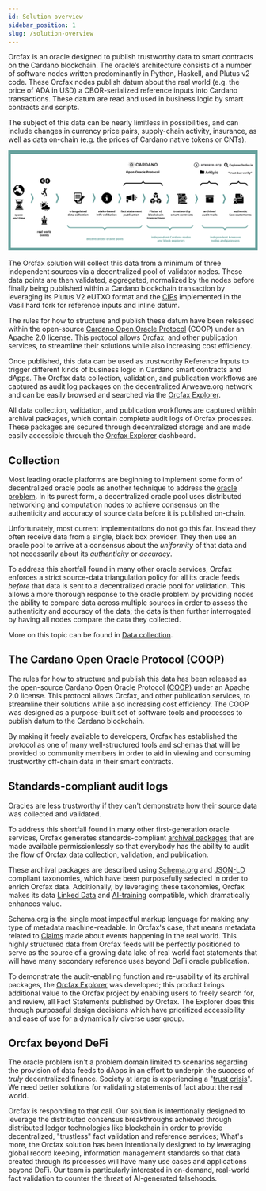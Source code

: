 ```yaml
---
id: Solution overview
sidebar_position: 1
slug: /solution-overview
---
```


Orcfax is an oracle designed to publish trustworthy data to smart contracts on
the Cardano blockchain. The oracle’s architecture consists of a number of
software nodes written predominantly in Python, Haskell, and Plutus v2 code.
These Orcfax nodes publish datum about the real world
(e.g. the price of ADA in USD) a CBOR-serialized reference inputs into Cardano
transactions. These datum are read and used in business logic by smart contracts
and scripts.

The subject of this data can be nearly limitless in possibilities, and can
include changes in currency price pairs, supply-chain activity, insurance, as
well as data on-chain (e.g. the prices of Cardano native tokens or CNTs).

![Orcfax solution overview](/img/2023-07-06--Orcfax-concept-diagram.png)

The Orcfax solution will collect this data from a minimum of three independent
sources via a decentralized pool of validator nodes. These data points are then
validated, aggregated, normalized by the nodes before finally being published
within a Cardano blockchain transaction by leveraging its Plutus V2 eUTXO format
and the [CIPs](https://github.com/mlabs-haskell/cardano-open-oracle-protocol/blob/9e9c9aedba84d32e424b1dd116b4734e1a42f3bc/coop-docs/00-design.md#:~:text=Cardano%20features%20enabling%20Oracles) implemented in the Vasil
hard fork for reference inputs and inline datum.

The rules for how to structure and publish these datum have been released within
the open-source [Cardano Open Oracle Protocol](https://github.com/mlabs-haskell/cardano-open-oracle-protocol/tree/main) (COOP) under an Apache 2.0 license.
This protocol allows Orcfax, and other publication services, to streamline their
solutions while also increasing cost efficiency.

Once published, this data can be used as trustworthy Reference Inputs to trigger
different kinds of business logic in Cardano smart contracts and dApps. The
Orcfax data collection, validation, and publication workflows are captured as
audit log packages on the decentralized Arweave.org network and can be easily
browsed and searched via the [Orcfax Explorer](https://explorer.orcfax.io/).

All data collection, validation, and publication workflows are captured within
archival packages, which contain complete audit logs of Orcfax processes. These
packages are secured through decentralized storage and are made easily
accessible through the [Orcfax Explorer](https://explorer.orcfax.io/) dashboard.

## Collection
Most leading oracle platforms are beginning to implement some form of
decentralized oracle pools as another technique to address the
[oracle problem](oracle-basics#what-is-the-oracle-problem).
In its purest form, a decentralized oracle pool uses distributed networking and
computation nodes to achieve consensus on the authenticity and accuracy of
source data before it is published on-chain.

Unfortunately, most current implementations do not go this far. Instead they
often receive data from a single, black box provider. They then use an oracle
pool to arrive at a consensus about the *uniformity* of that data and not
necessarily about its *authenticity* or *accuracy*.

To address this shortfall found in many other oracle services, Orcfax enforces
a strict source-data triangulation policy for all its oracle feeds *before*
that data is sent to a decentralized oracle pool for validation. This allows a
more thorough response to the oracle problem by providing nodes the ability to
compare data across multiple sources in order to assess the authenticity and
accuracy of the data; the data is then further interrogated by having all nodes
compare the data they collected.

More on this topic can be found in [Data collection](data-collection).

## The Cardano Open Oracle Protocol (COOP)
The rules for how to structure and publish this data has been released as the
open-source Cardano Open Oracle Protocol ([COOP](https://github.com/mlabs-haskell/cardano-open-oracle-protocol/)) under an Apache 2.0 license. This protocol
allows Orcfax, and other publication services, to streamline their solutions
while also increasing cost efficiency. The COOP was designed as a purpose-built
set of software tools and processes to publish datum to the Cardano blockchain.

By making it freely available to developers, Orcfax has established the protocol
as one of many well-structured tools and schemas that will be provided to
community members in order to aid in viewing and consuming trustworthy off-chain
data in their smart contracts.

## Standards-compliant audit logs
Oracles are less trustworthy if they can't demonstrate how their source data
was collected and validated.

To address this shortfall found in many other first-generation oracle services,
Orcfax generates standards-compliant
[archival packages](design#5-archive-data-validation-audit-logs) that are made
available permissionlessly so that everybody has the ability to audit the flow
of Orcfax data collection, validation, and publication.

These archival packages are described using [Schema.org](https://schema.org)
and [JSON-LD](https://json-ld.org/) compliant taxonomies, which have been
purposefully selected in order to enrich Orcfax data. Additionally, by
leveraging these taxonomies, Orcfax makes its data
[Linked Data](https://en.wikipedia.org/wiki/Linked_data) and
[AI-training](https://www.telusinternational.com/insights/ai-data/article/how-to-train-ai)
compatible, which dramatically enhances value.

Schema.org is the single most impactful markup language for making any type
of metadata machine-readable. In Orcfax's case, that means metadata related to
[Claims](https://schema.org/Claim) made about events happening in the real
world. This highly structured data from Orcfax feeds will be perfectly
positioned to serve as the source of a growing data lake of real world fact
statements that will have many secondary reference uses beyond DeFi oracle
publication.

To demonstrate the audit-enabling function and re-usability of its archival
packages, the [Orcfax Explorer](https://explorer.orcfax.io) was developed; this
product brings additional value to the Orcfax project by enabling users to
freely search for, and review, all Fact Statements published by Orcfax. The
Explorer does this through purposeful design decisions which have prioritized
accessibility and ease of use for a dynamically diverse user group.

## Orcfax beyond DeFi
The oracle problem isn't a problem domain limited to scenarios regarding the
provision of data feeds to dApps in an effort to underpin the success of
*truly* decentralized finance. Society at large is experiencing a
"[trust crisis](https://medium.com/coinmonks/orcfax-the-trust-machine-revisited-c475dbb0a5d6)".
We need better solutions for validating statements of fact about the real
world.

Orcfax is responding to that call. Our solution is intentionally designed
to leverage the distributed consensus breakthroughs achieved through
distributed ledger technologies like blockchain in order to provide
decentralized, "trustless" fact validation and reference services; What's more,
the Orcfax solution has been intentionally designed to by leveraging global
record keeping, information management standards so that data created through
its processes will have many use cases and applications beyond DeFi. Our team
is particularly interested in on-demand, real-world fact validation to counter
the threat of AI-generated falsehoods.
